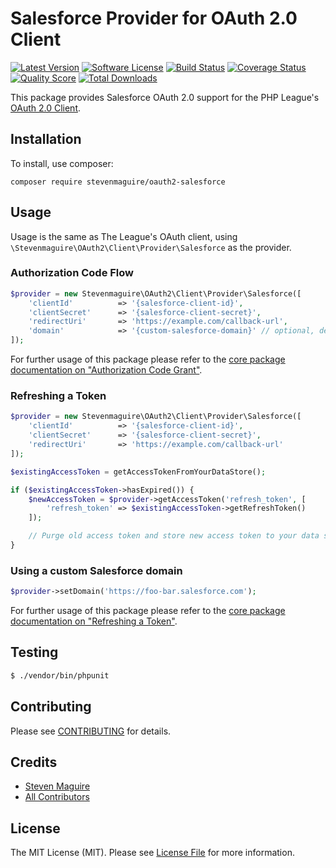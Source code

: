 # Salesforce Provider for OAuth 2.0 Client

[![Latest Version](https://img.shields.io/github/release/stevenmaguire/oauth2-salesforce.svg?style=flat-square)](https://github.com/stevenmaguire/oauth2-salesforce/releases)
[![Software License](https://img.shields.io/badge/license-MIT-brightgreen.svg?style=flat-square)](LICENSE.md)
[![Build Status](https://img.shields.io/travis/stevenmaguire/oauth2-salesforce/master.svg?style=flat-square)](https://travis-ci.org/stevenmaguire/oauth2-salesforce)
[![Coverage Status](https://img.shields.io/scrutinizer/coverage/g/stevenmaguire/oauth2-salesforce.svg?style=flat-square)](https://scrutinizer-ci.com/g/stevenmaguire/oauth2-salesforce/code-structure)
[![Quality Score](https://img.shields.io/scrutinizer/g/stevenmaguire/oauth2-salesforce.svg?style=flat-square)](https://scrutinizer-ci.com/g/stevenmaguire/oauth2-salesforce)
[![Total Downloads](https://img.shields.io/packagist/dt/stevenmaguire/oauth2-salesforce.svg?style=flat-square)](https://packagist.org/packages/stevenmaguire/oauth2-salesforce)

This package provides Salesforce OAuth 2.0 support for the PHP League's [OAuth 2.0 Client](https://github.com/thephpleague/oauth2-client).

## Installation

To install, use composer:

```
composer require stevenmaguire/oauth2-salesforce
```

## Usage

Usage is the same as The League's OAuth client, using `\Stevenmaguire\OAuth2\Client\Provider\Salesforce` as the provider.

### Authorization Code Flow

```php
$provider = new Stevenmaguire\OAuth2\Client\Provider\Salesforce([
    'clientId'          => '{salesforce-client-id}',
    'clientSecret'      => '{salesforce-client-secret}',
    'redirectUri'       => 'https://example.com/callback-url',
    'domain'            => '{custom-salesforce-domain}' // optional, defaults to https://login.salesforce.com
]);
```
For further usage of this package please refer to the [core package documentation on "Authorization Code Grant"](https://github.com/thephpleague/oauth2-client#usage).

### Refreshing a Token

```php
$provider = new Stevenmaguire\OAuth2\Client\Provider\Salesforce([
    'clientId'          => '{salesforce-client-id}',
    'clientSecret'      => '{salesforce-client-secret}',
    'redirectUri'       => 'https://example.com/callback-url'
]);

$existingAccessToken = getAccessTokenFromYourDataStore();

if ($existingAccessToken->hasExpired()) {
    $newAccessToken = $provider->getAccessToken('refresh_token', [
        'refresh_token' => $existingAccessToken->getRefreshToken()
    ]);

    // Purge old access token and store new access token to your data store.
}
```

### Using a custom Salesforce domain

```php
$provider->setDomain('https://foo-bar.salesforce.com');
```

For further usage of this package please refer to the [core package documentation on "Refreshing a Token"](https://github.com/thephpleague/oauth2-client#refreshing-a-token).

## Testing

``` bash
$ ./vendor/bin/phpunit
```

## Contributing

Please see [CONTRIBUTING](https://github.com/stevenmaguire/oauth2-salesforce/blob/master/CONTRIBUTING.md) for details.


## Credits

- [Steven Maguire](https://github.com/stevenmaguire)
- [All Contributors](https://github.com/stevenmaguire/oauth2-salesforce/contributors)


## License

The MIT License (MIT). Please see [License File](https://github.com/stevenmaguire/oauth2-salesforce/blob/master/LICENSE) for more information.
